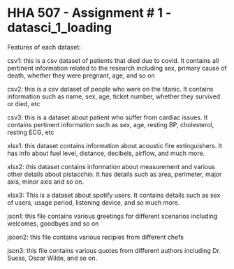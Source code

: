 # HHA 507 - Assignment # 1 - datasci_1_loading

Features of each dataset:

csv1: this is a csv dataset of patients that died due to covid. It contains all pertinent information related to the research including sex, primary cause of death, whether they were pregnant, age, and so on

csv2: this is a csv dataset of people who were on the titanic. It contains information such as name, sex, age, ticket number, whether they survived or died, etc

csv3: this is a dataset about patient who suffer from cardiac issues. It contains pertinent information such as sex, age, resting BP, cholesterol, resting ECG, etc


xlsx1: this dataset contains information about acoustic fire extinguishers. It has info about fuel level, distance, decibels, airflow, and much more.

xlsx2: this dataset contains information about measurement and various other details about pistacchio. It has details such as area, perimeter, major axis, minor axis and so on.

xlsx3: This is a dataset about spotify users. It contains details such as sex of users, usage period, listening device, and so much more.


json1: this file contains various greetings for different scenarios including welcomes, goodbyes and so on

jsoon2: this file contains various recipies from different chefs

json3: this file contains various quotes from different authors including Dr. Suess, Oscar Wilde, and so on.
